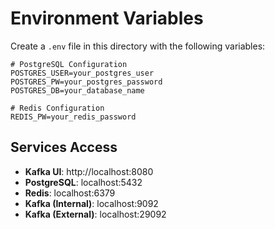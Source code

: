 # Environment Variables

Create a `.env` file in this directory with the following variables:

```env
# PostgreSQL Configuration
POSTGRES_USER=your_postgres_user
POSTGRES_PW=your_postgres_password
POSTGRES_DB=your_database_name

# Redis Configuration
REDIS_PW=your_redis_password
```

## Services Access

- **Kafka UI**: http://localhost:8080
- **PostgreSQL**: localhost:5432
- **Redis**: localhost:6379
- **Kafka (Internal)**: localhost:9092
- **Kafka (External)**: localhost:29092
